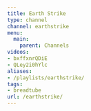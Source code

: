 ```yaml
---
title: Earth Strike
type: channel
channel: earthstrike
menu:
  main:
    parent: Channels
videos:
- bxffxnrQDiE
- QLey2i0hYlc
aliases:
- /playlists/earthstrike/
tags:
- breadtube
url: /earthstrike/
---
```

